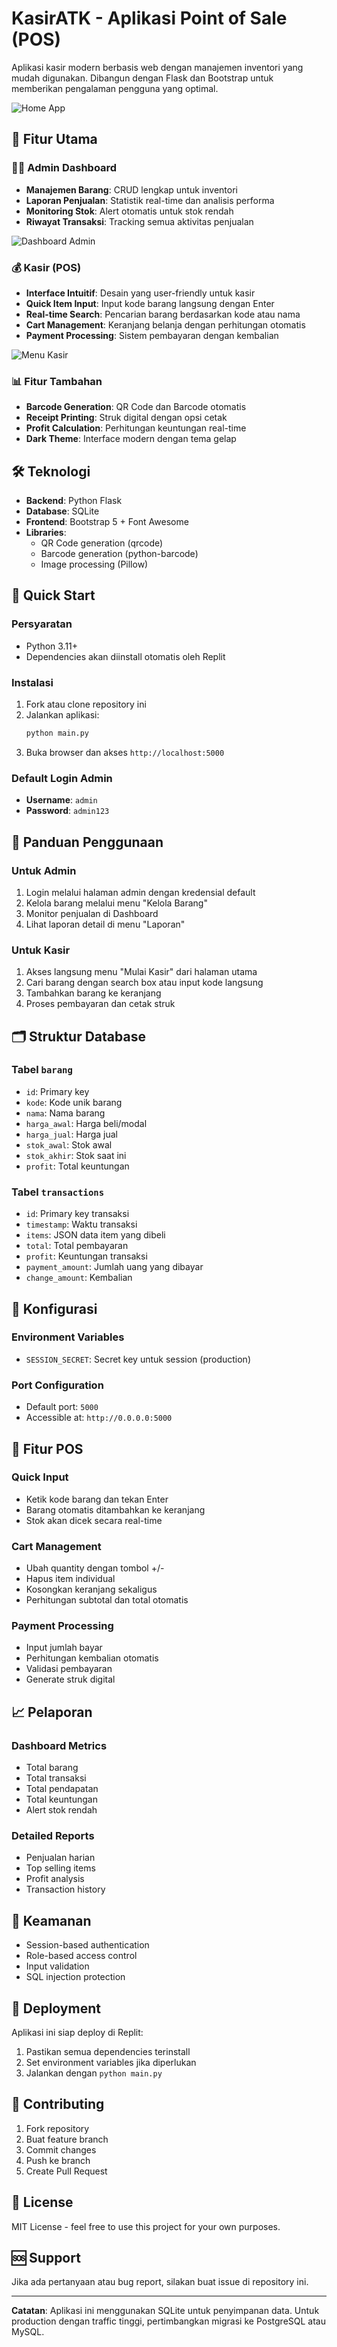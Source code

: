 
# KasirATK - Aplikasi Point of Sale (POS)

Aplikasi kasir modern berbasis web dengan manajemen inventori yang mudah digunakan. Dibangun dengan Flask dan Bootstrap untuk memberikan pengalaman pengguna yang optimal.

![Home App](capture/homeapp.PNG)

## 🚀 Fitur Utama

### 👨‍💼 Admin Dashboard
- **Manajemen Barang**: CRUD lengkap untuk inventori
- **Laporan Penjualan**: Statistik real-time dan analisis performa
- **Monitoring Stok**: Alert otomatis untuk stok rendah
- **Riwayat Transaksi**: Tracking semua aktivitas penjualan

![Dashboard Admin](capture/dashboard-admin.PNG)

### 💰 Kasir (POS)
- **Interface Intuitif**: Desain yang user-friendly untuk kasir
- **Quick Item Input**: Input kode barang langsung dengan Enter
- **Real-time Search**: Pencarian barang berdasarkan kode atau nama
- **Cart Management**: Keranjang belanja dengan perhitungan otomatis
- **Payment Processing**: Sistem pembayaran dengan kembalian

![Menu Kasir](capture/menu-kasir.PNG)

### 📊 Fitur Tambahan
- **Barcode Generation**: QR Code dan Barcode otomatis
- **Receipt Printing**: Struk digital dengan opsi cetak
- **Profit Calculation**: Perhitungan keuntungan real-time
- **Dark Theme**: Interface modern dengan tema gelap

## 🛠️ Teknologi

- **Backend**: Python Flask
- **Database**: SQLite
- **Frontend**: Bootstrap 5 + Font Awesome
- **Libraries**: 
  - QR Code generation (qrcode)
  - Barcode generation (python-barcode)
  - Image processing (Pillow)

## 🚀 Quick Start

### Persyaratan
- Python 3.11+
- Dependencies akan diinstall otomatis oleh Replit

### Instalasi
1. Fork atau clone repository ini
2. Jalankan aplikasi:
   ```bash
   python main.py
   ```
3. Buka browser dan akses `http://localhost:5000`

### Default Login Admin
- **Username**: `admin`
- **Password**: `admin123`

## 📖 Panduan Penggunaan

### Untuk Admin
1. Login melalui halaman admin dengan kredensial default
2. Kelola barang melalui menu "Kelola Barang"
3. Monitor penjualan di Dashboard
4. Lihat laporan detail di menu "Laporan"

### Untuk Kasir
1. Akses langsung menu "Mulai Kasir" dari halaman utama
2. Cari barang dengan search box atau input kode langsung
3. Tambahkan barang ke keranjang
4. Proses pembayaran dan cetak struk

## 🗂️ Struktur Database

### Tabel `barang`
- `id`: Primary key
- `kode`: Kode unik barang
- `nama`: Nama barang
- `harga_awal`: Harga beli/modal
- `harga_jual`: Harga jual
- `stok_awal`: Stok awal
- `stok_akhir`: Stok saat ini
- `profit`: Total keuntungan

### Tabel `transactions`
- `id`: Primary key transaksi
- `timestamp`: Waktu transaksi
- `items`: JSON data item yang dibeli
- `total`: Total pembayaran
- `profit`: Keuntungan transaksi
- `payment_amount`: Jumlah uang yang dibayar
- `change_amount`: Kembalian

## 🔧 Konfigurasi

### Environment Variables
- `SESSION_SECRET`: Secret key untuk session (production)

### Port Configuration
- Default port: `5000`
- Accessible at: `http://0.0.0.0:5000`

## 📱 Fitur POS

### Quick Input
- Ketik kode barang dan tekan Enter
- Barang otomatis ditambahkan ke keranjang
- Stok akan dicek secara real-time

### Cart Management
- Ubah quantity dengan tombol +/-
- Hapus item individual
- Kosongkan keranjang sekaligus
- Perhitungan subtotal dan total otomatis

### Payment Processing
- Input jumlah bayar
- Perhitungan kembalian otomatis
- Validasi pembayaran
- Generate struk digital

## 📈 Pelaporan

### Dashboard Metrics
- Total barang
- Total transaksi
- Total pendapatan
- Total keuntungan
- Alert stok rendah

### Detailed Reports
- Penjualan harian
- Top selling items
- Profit analysis
- Transaction history

## 🔐 Keamanan

- Session-based authentication
- Role-based access control
- Input validation
- SQL injection protection

## 🚀 Deployment

Aplikasi ini siap deploy di Replit:
1. Pastikan semua dependencies terinstall
2. Set environment variables jika diperlukan
3. Jalankan dengan `python main.py`

## 🤝 Contributing

1. Fork repository
2. Buat feature branch
3. Commit changes
4. Push ke branch
5. Create Pull Request

## 📄 License

MIT License - feel free to use this project for your own purposes.

## 🆘 Support

Jika ada pertanyaan atau bug report, silakan buat issue di repository ini.

---

**Catatan**: Aplikasi ini menggunakan SQLite untuk penyimpanan data. Untuk production dengan traffic tinggi, pertimbangkan migrasi ke PostgreSQL atau MySQL.
